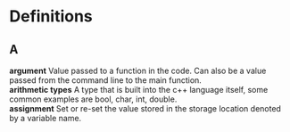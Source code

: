 Definitions
===========
A
-
**argument** Value passed to a function in the code. Can also be a value passed from the command line to the main function.  
**arithmetic types** A type that is built into the c++ language itself, some common examples are bool, char, int, double.   
**assignment** Set or re-set the value stored in the storage location denoted by a variable name.

